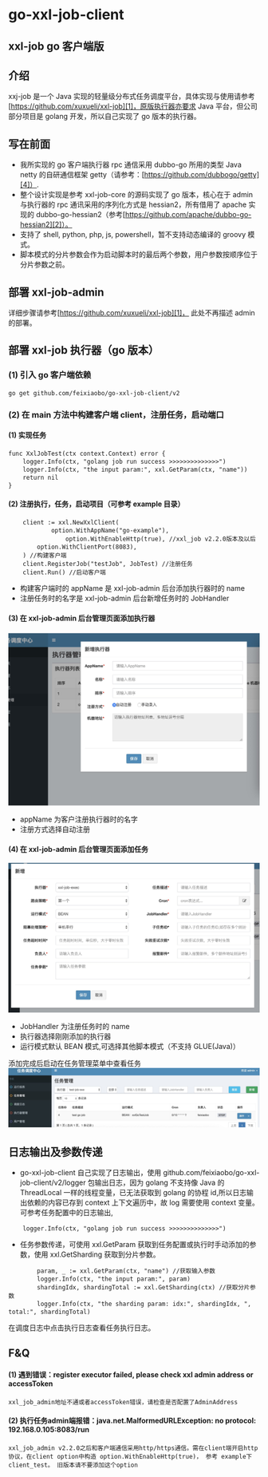 # go-xxl-job-client

## xxl-job go 客户端版

## 介绍

xxj-job 是一个 Java 实现的轻量级分布式任务调度平台，具体实现与使用请参考[https://github.com/xuxueli/xxl-job][1]，原版执行器亦要求 Java 平台，但公司部分项目是 golang
开发，所以自己实现了 go 版本的执行器。

## 写在前面

- 我所实现的 go 客户端执行器 rpc 通信采用 dubbo-go 所用的类型 Java netty 的自研通信框架 getty（请参考：[https://github.com/dubbogo/getty][4]）.
- 整个设计实现是参考 xxl-job-core 的源码实现了 go 版本，核心在于 admin 与执行器的 rpc 通讯采用的序列化方式是 hessian2，所有借用了 apache 实现的
  dubbo-go-hessian2（参考[https://github.com/apache/dubbo-go-hessian2][2]）。
- 支持了 shell, python, php, js, powershell，暂不支持动态编译的 groovy 模式。
- 脚本模式的分片参数会作为启动脚本时的最后两个参数，用户参数按顺序位于分片参数之前。

## 部署 xxl-job-admin

详细步骤请参考[https://github.com/xuxueli/xxl-job][1]， 此处不再描述 admin 的部署。

## 部署 xxl-job 执行器（go 版本）

### (1) 引入 go 客户端依赖

```
go get github.com/feixiaobo/go-xxl-job-client/v2
```

### (2) 在 main 方法中构建客户端 client，注册任务，启动端口

#### (1) 实现任务

```
func XxlJobTest(ctx context.Context) error {
	logger.Info(ctx, "golang job run success >>>>>>>>>>>>>>")
	logger.Info(ctx, "the input param:", xxl.GetParam(ctx, "name"))
	return nil
}
```

#### (2) 注册执行，任务，启动项目（可参考 example 目录）

```
	client := xxl.NewXxlClient(
	        option.WithAppName("go-example"),
                option.WithEnableHttp(true), //xxl_job v2.2.0版本及以后
		option.WithClientPort(8083),
	) //构建客户端
	client.RegisterJob("testJob", JobTest) //注册任务
	client.Run() //启动客户端
```

- 构建客户端时的 appName 是 xxl-job-admin 后台添加执行器时的 name
- 注册任务时的名字是 xxl-job-admin 后台新增任务时的 JobHandler

#### (3) 在 xxl-job-admin 后台管理页面添加执行器

![](https://github.com/feixiaobo/images/blob/master/1577631644200.jpg)

- appName 为客户注册执行器时的名字
- 注册方式选择自动注册

#### (4) 在 xxl-job-admin 后台管理页面添加任务

![](https://github.com/feixiaobo/images/blob/master/1577631684132.jpg)

- JobHandler 为注册任务时的 name
- 执行器选择刚刚添加的执行器
- 运行模式默认 BEAN 模式,可选择其他脚本模式（不支持 GLUE(Java)）

添加完成后启动在任务管理菜单中查看任务
![](https://github.com/feixiaobo/images/blob/master/1577632360005.jpg)

## 日志输出及参数传递

- go-xxl-job-client 自己实现了日志输出，使用 github.com/feixiaobo/go-xxl-job-client/v2/logger 包输出日志，因为 golang 不支持像 Java 的
  ThreadLocal 一样的线程变量，已无法获取到 golang 的协程 id,所以日志输出依赖的内容已存到 context 上下文遍历中，故 log 需要使用 context 变量。可参考任务配置中的日志输出,

```
	logger.Info(ctx, "golang job run success >>>>>>>>>>>>>>")
```

- 任务参数传递，可使用 xxl.GetParam 获取到任务配置或执行时手动添加的参数，使用 xxl.GetSharding 获取到分片参数。

```
        param, _ := xxl.GetParam(ctx, "name") //获取输入参数
        logger.Info(ctx, "the input param:", param)
        shardingIdx, shardingTotal := xxl.GetSharding(ctx) //获取分片参数
        logger.Info(ctx, "the sharding param: idx:", shardingIdx, ", total:", shardingTotal)
```

在调度日志中点击执行日志查看任务执行日志。

## F&Q

#### (1) 遇到错误：register executor failed, please check xxl admin address or accessToken

```
xxl_job_admin地址不通或者accessToken错误，请检查是否配置了AdminAddress
```

#### (2) 执行任务admin端报错：java.net.MalformedURLException: no protocol: 192.168.0.105:8083/run

```
xxl_job_admin v2.2.0之后和客户端通信采用http/https通信。需在client端开启http协议，在client option中构造 option.WithEnableHttp(true)， 参考 example下client_test。 旧版本请不要添加这个option
```

[1]: https://github.com/xuxueli/xxl-job

[2]: https://github.com/apache/dubbo-go-hessian2

[3]: https://github.com/xuxueli/xxl-rpc

[4]: https://github.com/dubbogo/getty
